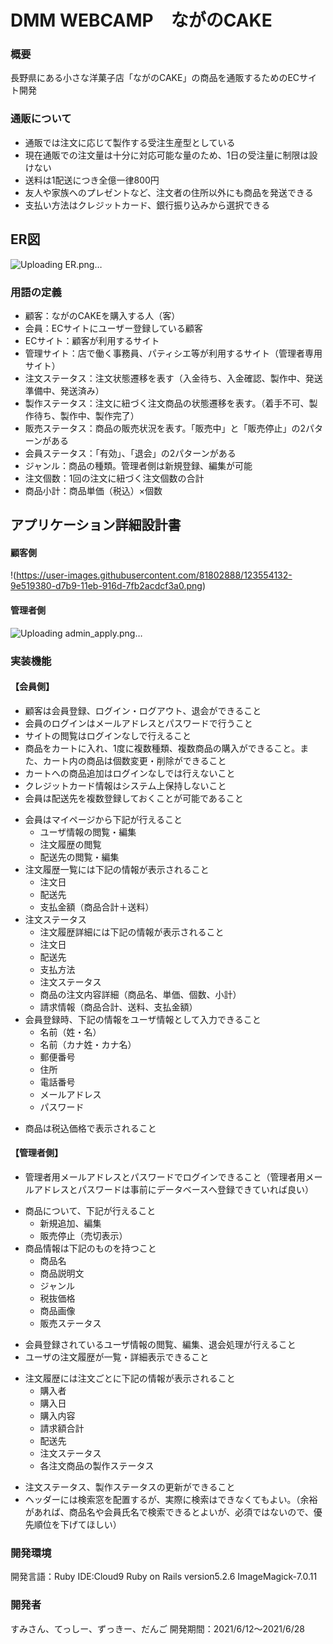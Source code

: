 # DMM WEBCAMP　ながのCAKE

### 概要
長野県にある小さな洋菓子店「ながのCAKE」の商品を通販するためのECサイト開発

### 通販について
* 通販では注文に応じて製作する受注生産型としている
* 現在通販での注文量は十分に対応可能な量のため、1日の受注量に制限は設けない
* 送料は1配送につき全億一律800円
* 友人や家族へのプレゼントなど、注文者の住所以外にも商品を発送できる
* 支払い方法はクレジットカード、銀行振り込みから選択できる

## ER図
![Uploading ER.png…]()

### 用語の定義
* 顧客：ながのCAKEを購入する人（客）
* 会員：ECサイトにユーザー登録している顧客
* ECサイト：顧客が利用するサイト
* 管理サイト：店で働く事務員、パティシエ等が利用するサイト（管理者専用サイト）
* 注文ステータス：注文状態遷移を表す（入金待ち、入金確認、製作中、発送準備中、発送済み）
* 製作ステータス：注文に紐づく注文商品の状態遷移を表す。（着手不可、製作待ち、製作中、製作完了）
* 販売ステータス：商品の販売状況を表す。「販売中」と「販売停止」の2パターンがある
* 会員ステータス：「有効」、「退会」の2パターンがある
* ジャンル：商品の種類。管理者側は新規登録、編集が可能
* 注文個数：1回の注文に紐づく注文個数の合計
* 商品小計：商品単価（税込）×個数

## アプリケーション詳細設計書
#### 顧客側
!(https://user-images.githubusercontent.com/81802888/123554132-9e519380-d7b9-11eb-916d-7fb2acdcf3a0.png)


#### 管理者側
![Uploading admin_apply.png…]()



### 実装機能
#### 【会員側】
* 顧客は会員登録、ログイン・ログアウト、退会ができること
* 会員のログインはメールアドレスとパスワードで行うこと
* サイトの閲覧はログインなしで行えること
* 商品をカートに入れ、1度に複数種類、複数商品の購入ができること。また、カート内の商品は個数変更・削除ができること
* カートへの商品追加はログインなしでは行えないこと
* クレジットカード情報はシステム上保持しないこと
* 会員は配送先を複数登録しておくことが可能であること
- 会員はマイページから下記が行えること
  - ユーザ情報の閲覧・編集
  - 注文履歴の閲覧
  - 配送先の閲覧・編集
- 注文履歴一覧には下記の情報が表示されること
  - 注文日
  - 配送先
  - 支払金額（商品合計＋送料）
- 注文ステータス
  - 注文履歴詳細には下記の情報が表示されること
  - 注文日
  - 配送先
  - 支払方法
  - 注文ステータス
  - 商品の注文内容詳細（商品名、単価、個数、小計）
  - 請求情報（商品合計、送料、支払金額）
- 会員登録時、下記の情報をユーザ情報として入力できること
  - 名前（姓・名）
  - 名前（カナ姓・カナ名）
  - 郵便番号
  - 住所
  - 電話番号
  - メールアドレス
  - パスワード
* 商品は税込価格で表示されること

#### 【管理者側】
* 管理者用メールアドレスとパスワードでログインできること（管理者用メールアドレスとパスワードは事前にデータベースへ登録できていれば良い）
- 商品について、下記が行えること
  - 新規追加、編集
  - 販売停止（売切表示）
- 商品情報は下記のものを持つこと
  - 商品名
  - 商品説明文
  - ジャンル
  - 税抜価格
  - 商品画像
  - 販売ステータス
* 会員登録されているユーザ情報の閲覧、編集、退会処理が行えること
* ユーザの注文履歴が一覧・詳細表示できること
- 注文履歴には注文ごとに下記の情報が表示されること
  - 購入者
  - 購入日
  - 購入内容
  - 請求額合計
  - 配送先
  - 注文ステータス
  - 各注文商品の製作ステータス
* 注文ステータス、製作ステータスの更新ができること
* ヘッダーには検索窓を配置するが、実際に検索はできなくてもよい。（余裕があれば、商品名や会員氏名で検索できるとよいが、必須ではないので、優先順位を下げてほしい）

### 開発環境
開発言語：Ruby IDE:Cloud9 Ruby on Rails version5.2.6 ImageMagick-7.0.11


### 開発者
すみさん、てっしー、ずっきー、だんご
開発期間：2021/6/12〜2021/6/28